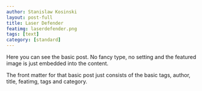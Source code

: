 ```yaml
---
author: Stanislaw Kosinski
layout: post-full
title: Laser Defender
featimg: laserdefender.png
tags: [text]
category: [standard]
---
```

Here you can see the basic post. No fancy type, no setting and the featured image is just embedded into the content.

The front matter for that basic post just consists of the basic tags, author, title, featimg, tags and category.
